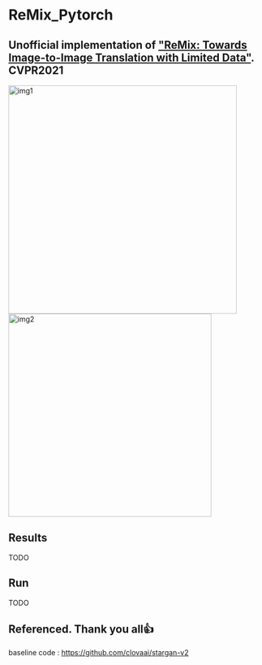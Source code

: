 # ReMix_Pytorch

## Unofficial implementation of ["ReMix: Towards Image-to-Image Translation with Limited Data"](https://arxiv.org/pdf/2103.16835.pdf). CVPR2021

<img src="https://user-images.githubusercontent.com/53032349/173795627-b4024418-5b51-4ef9-a6eb-dd0207ff4b57.png" alt="img1" width="450"/>   <img src="https://user-images.githubusercontent.com/53032349/173795705-49737769-b461-424d-877c-d93ae21e946d.png" alt="img2" width="400"/>

## Results 
TODO
## Run
TODO

## Referenced. Thank you all:+1:
baseline code : https://github.com/clovaai/stargan-v2<br>
